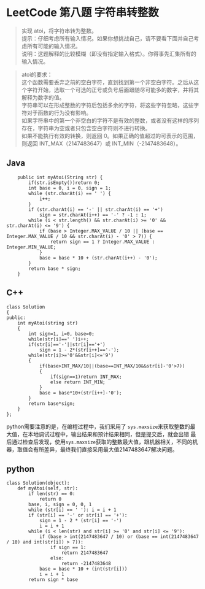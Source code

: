 # LeetCode 第八题 字符串转整数
> 实现 atoi，将字符串转为整数。  
> 提示：仔细考虑所有输入情况。如果你想挑战自己，请不要看下面并自己考虑所有可能的输入情况。  
> 说明：这题解释的比较模糊（即没有指定输入格式）。你得事先汇集所有的输入情况。  
     
> atoi的要求：  
> 这个函数需要丢弃之前的空白字符，直到找到第一个非空白字符。之后从这个字符开始，选取一个可选的正号或负号后面跟随尽可能多的数字，并将其解释为数字的值。  
> 字符串可以在形成整数的字符后包括多余的字符，将这些字符忽略，这些字符对于函数的行为没有影响。  
> 如果字符串中的第一个非空白的字符不是有效的整数，或者没有这样的序列存在，字符串为空或者只包含空白字符则不进行转换。  
> 如果不能执行有效的转换，则返回 0。如果正确的值超过的可表示的范围，则返回 INT_MAX（2147483647）或 INT_MIN（-2147483648）。  

## Java
```
	public int myAtoi(String str) {
		if(str.isEmpty())return 0;
		int base = 0, i = 0, sign = 1;
		while (str.charAt(i) == ' ') {
			i++;
		}
		if (str.charAt(i) == '-' || str.charAt(i) == '+')
			sign = str.charAt(i++) == '-' ? -1 : 1;
		while (i < str.length() && str.charAt(i) >= '0' && str.charAt(i) <= '9') {
			if (base > Integer.MAX_VALUE / 10 || (base == Integer.MAX_VALUE / 10 && str.charAt(i) - '0' > 7)) {
				return sign == 1 ? Integer.MAX_VALUE : Integer.MIN_VALUE;
			}
			base = base * 10 + (str.charAt(i++) - '0');
		}
		return base * sign;
	}
```
## C++
```
class Solution
{
public:
    int myAtoi(string str)
    {
        int sign=1, i=0, base=0;
        while(str[i]==' ')i++;
        if(str[i]=='-'||str[i]=='+')
            sign = 1 - 2*(str[i++]=='-');
        while(str[i]>='0'&&str[i]<='9')
        {
            if(base>INT_MAX/10||(base==INT_MAX/10&&str[i]-'0'>7))
            {
                if(sign==1)return INT_MAX;
                else return INT_MIN;
            }
            base = base*10+(str[i++]-'0');
        }
        return base*sign;
    }
};
```
python需要注意的是，在编程过程中，我们采用了 `sys.maxsize`来获取整数的最大值，在本地调试过程中，输出结果和预计结果相同，但是提交后，就会出错  最后通过检查后发现，使用`sys.maxsize`获取的整数最大值，跟机器相关，不同的机器，取值会有所差异，最终我们直接采用最大值2147483647解决问题。  
## python
```
class Solution(object):
    def myAtoi(self, str):
        if len(str) == 0:
            return 0
        base, i, sign = 0, 0, 1
        while (str[i] == ' '): i = i + 1
        if (str[i] == '-' or str[i] == '+'):
            sign = 1 - 2 * (str[i] == '-')
            i = i + 1
        while (i < len(str) and str[i] >= '0' and str[i] <= '9'):
            if (base > int(2147483647 / 10) or (base == int(2147483647 / 10) and int(str[i]) > 7)):
                if sign == 1:
                    return 2147483647
                else:
                    return -2147483648
            base = base * 10 + (int(str[i]))
            i = i + 1
        return sign * base
```
